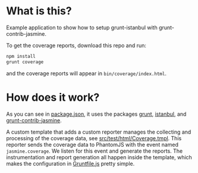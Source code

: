 # What is this?

Example application to show how to setup grunt-istanbul with
grunt-contrib-jasmine.

To get the coverage reports, download this repo and run:
```bash
npm install
grunt coverage
```
and the coverage reports will appear in `bin/coverage/index.html`.

# How does it work?

As you can see in
[package.json](/maenu/example-grunt-jasmine-istanbul/blob/master/package.json),
it uses the packages
[grunt](https://github.com/gruntjs/grunt),
[istanbul](https://github.com/gotwarlost/istanbul),
and
[grunt-contrib-jasmine](https://github.com/maenu/grunt-contrib-jasmine).

A custom template that adds a custom reporter manages the collecting and processing of the coverage data, see
[src/test/html/Coverage.tmpl](/maenu/example-grunt-jasmine-istanbul/blob/master/src/test/html/Coverage.tmpl).
This reporter sends the coverage data to PhantomJS with the event named `jasmine.coverage`.
We listen for this event and generate the reports.
The instrumentation and report generation all happen inside the template, which makes the configuration in
[Gruntfile.js](/maenu/example-grunt-jasmine-istanbul/blob/master/Gruntfile.js)
pretty simple.